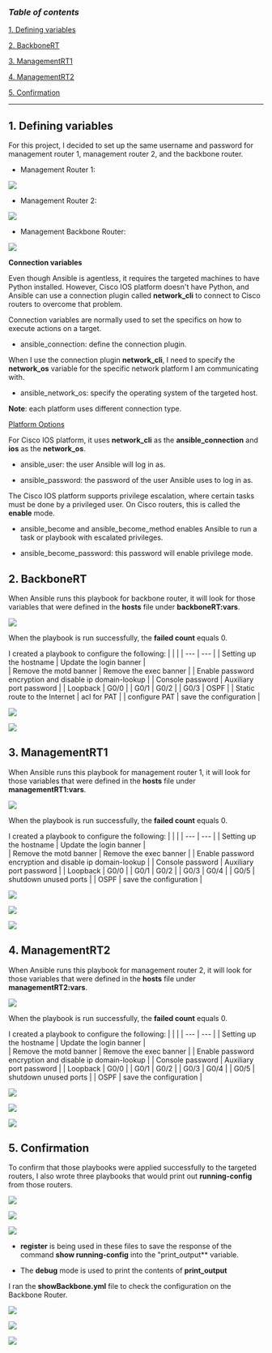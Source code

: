 ### ***Table of contents***

[1. Defining variables](#1)

[2. BackboneRT](#2)

[3. ManagementRT1](#3)

[4. ManagementRT2](#4)

[5. Confirmation](#5)

---

<a name = '1'></a>
## 1. Defining variables

For this project, I decided to set up the same username and password for management router 1, management router 2, and the backbone router. 

* Management Router 1:

![](https://github.com/greenarrow2019/Ansible-Network-Automation/blob/master/Ansible/images/37.png)

* Management Router 2:

![](https://github.com/greenarrow2019/Ansible-Network-Automation/blob/master/Ansible/images/38.png)

* Management Backbone Router:

![](https://github.com/greenarrow2019/Ansible-Network-Automation/blob/master/Ansible/images/39.png)

**Connection variables**

Even though Ansible is agentless, it requires the targeted machines to have Python installed. However, Cisco IOS platform doesn't have Python, and Ansible can use a connection plugin called **network_cli** to connect to Cisco routers to overcome that problem. 

Connection variables are normally used to set the specifics on how to execute actions on a target.

* ansible_connection: define the connection plugin.

When I use the connection plugin **network_cli**, I need to specify the **network_os** variable for the specific network platform I am communicating with.

* ansible_network_os: specify the operating system of the targeted host.

**Note**: each platform uses different connection type. 

[Platform Options](https://docs.ansible.com/ansible/latest/network/user_guide/platform_index.html#platform-options)

For Cisco IOS platform, it uses **network_cli** as the **ansible_connection** and **ios** as the **network_os**.

* ansible_user: the user Ansible will log in as.

* ansible_password: the password of the user Ansible uses to log in as.

The Cisco IOS platform supports privilege escalation, where certain tasks must be done by a privileged user. 
On Cisco routers, this is called the **enable** mode.

* ansible_become and ansible_become_method enables Ansible to run a task or playbook with escalated privileges. 

* ansible_become_password: this password will enable privilege mode. 

<a name = '2'></a>
## 2. BackboneRT

When Ansible runs this playbook for backbone router, it will look for those variables that were defined in the **hosts** file under **backboneRT:vars**.

![](https://github.com/greenarrow2019/Ansible-Network-Automation/blob/master/Ansible/images/42.png)

When the playbook is run successfully, the **failed count** equals 0.

I created a playbook to configure the following:
|  |  |
| --- | --- |
|  Setting up the hostname  |  Update the login banner  |  
|  Remove the motd banner  |  Remove the exec banner  |
|  Enable password encryption and disable ip domain-lookup  |
|  Console password  |  Auxiliary port password  |
|  Loopback  |  G0/0  |
|  G0/1  |  G0/2  |
|  G0/3  |  OSPF  |
|  Static route to the Internet  |  acl for PAT  |
|  configure PAT  |  save the configuration  |

![](https://github.com/greenarrow2019/Ansible-Network-Automation/blob/master/Ansible/images/43.png)

![](https://github.com/greenarrow2019/Ansible-Network-Automation/blob/master/Ansible/images/44.png)

<a name = '3'></a>
## 3. ManagementRT1

When Ansible runs this playbook for management router 1, it will look for those variables that were defined in the **hosts** file under **managementRT1:vars**.

![](https://github.com/greenarrow2019/Ansible-Network-Automation/blob/master/Ansible/images/41.png)

When the playbook is run successfully, the **failed count** equals 0.

I created a playbook to configure the following:
|  |  |
| --- | --- |
|  Setting up the hostname  |  Update the login banner  |  
|  Remove the motd banner  |  Remove the exec banner  |
|  Enable password encryption and disable ip domain-lookup  |
|  Console password  |  Auxiliary port password  |
|  Loopback  |  G0/0  |
|  G0/1  |  G0/2  |
|  G0/3  |  G0/4  |
|  G0/5  |  shutdown unused ports  |
|  OSPF  |  save the configuration  |

![](https://github.com/greenarrow2019/Ansible-Network-Automation/blob/master/Ansible/images/45.png)

![](https://github.com/greenarrow2019/Ansible-Network-Automation/blob/master/Ansible/images/46.png)

![](https://github.com/greenarrow2019/Ansible-Network-Automation/blob/master/Ansible/images/47.png)

<a name = '4'></a>
## 4. ManagementRT2

When Ansible runs this playbook for management router 2, it will look for those variables that were defined in the **hosts** file under **managementRT2:vars**.

![](https://github.com/greenarrow2019/Ansible-Network-Automation/blob/master/Ansible/images/40.png)

When the playbook is run successfully, the **failed count** equals 0.

I created a playbook to configure the following:
|  |  |
| --- | --- |
|  Setting up the hostname  |  Update the login banner  |  
|  Remove the motd banner  |  Remove the exec banner  |
|  Enable password encryption and disable ip domain-lookup  |
|  Console password  |  Auxiliary port password  |
|  Loopback  |  G0/0  |
|  G0/1  |  G0/2  |
|  G0/3  |  G0/4  |
|  G0/5  |  shutdown unused ports  |
|  OSPF  |  save the configuration  |

![](https://github.com/greenarrow2019/Ansible-Network-Automation/blob/master/Ansible/images/48.png)

![](https://github.com/greenarrow2019/Ansible-Network-Automation/blob/master/Ansible/images/49.png)

![](https://github.com/greenarrow2019/Ansible-Network-Automation/blob/master/Ansible/images/50.png)

<a name = '5'></a>
## 5. Confirmation

To confirm that those playbooks were applied successfully to the targeted routers, I also wrote three playbooks that would print out **running-config** from those routers.

![](https://github.com/greenarrow2019/Ansible-Network-Automation/blob/master/Ansible/images/51.png)

![](https://github.com/greenarrow2019/Ansible-Network-Automation/blob/master/Ansible/images/52.png)

![](https://github.com/greenarrow2019/Ansible-Network-Automation/blob/master/Ansible/images/53.png)

* **register** is being used in these files to save the response of the command **show running-config** into the "print_output** variable.

* The **debug** mode is used to print the contents of **print_output**

I ran the **showBackbone.yml** file to check the configuration on the Backbone Router.

![](https://github.com/greenarrow2019/Ansible-Network-Automation/blob/master/Ansible/images/54.png)

![](https://github.com/greenarrow2019/Ansible-Network-Automation/blob/master/Ansible/images/55.png)

![](https://github.com/greenarrow2019/Ansible-Network-Automation/blob/master/Ansible/images/56.png)

